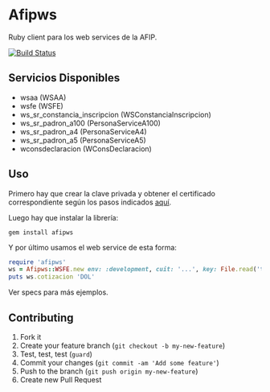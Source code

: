 # Afipws

Ruby client para los web services de la AFIP.

[![Build Status](https://github.com/eeng/afipws/actions/workflows/ci.yml/badge.svg)](https://github.com/eeng/afipws/actions/workflows/ci.yml)

## Servicios Disponibles

- wsaa (WSAA)
- wsfe (WSFE)
- ws_sr_constancia_inscripcion (WSConstanciaInscripcion)
- ws_sr_padron_a100 (PersonaServiceA100)
- ws_sr_padron_a4 (PersonaServiceA4)
- ws_sr_padron_a5 (PersonaServiceA5)
- wconsdeclaracion (WConsDeclaracion)

## Uso

Primero hay que crear la clave privada y obtener el certificado correspondiente según los pasos indicados [aquí](http://www.afip.gov.ar/ws/WSAA/cert-req-howto.txt).

Luego hay que instalar la librería:

```
gem install afipws
```

Y por último usamos el web service de esta forma:

```ruby
require 'afipws'
ws = Afipws::WSFE.new env: :development, cuit: '...', key: File.read('test.key'), cert: File.read('test.crt')
puts ws.cotizacion 'DOL'
```

Ver specs para más ejemplos.

## Contributing

1. Fork it
2. Create your feature branch (`git checkout -b my-new-feature`)
3. Test, test, test (`guard`)
4. Commit your changes (`git commit -am 'Add some feature'`)
5. Push to the branch (`git push origin my-new-feature`)
6. Create new Pull Request
